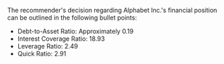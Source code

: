 The recommender's decision regarding Alphabet Inc.'s financial position can be outlined in the following bullet points:

* Debt-to-Asset Ratio: Approximately 0.19
* Interest Coverage Ratio: 18.93
* Leverage Ratio: 2.49
* Quick Ratio: 2.91